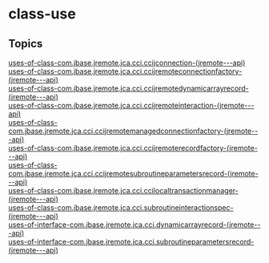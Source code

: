 # class-use

## Topics

[uses-of-class-com.jbase.jremote.jca.cci.ccijconnection-(jremote---api)](./uses-of-class-com.jbase.jremote.jca.cci.ccijconnection-(jremote---api))  
[uses-of-class-com.jbase.jremote.jca.cci.ccijremoteconnectionfactory-(jremote---api)](./uses-of-class-com.jbase.jremote.jca.cci.ccijremoteconnectionfactory-(jremote---api))  
[uses-of-class-com.jbase.jremote.jca.cci.ccijremotedynamicarrayrecord-(jremote---api)](./uses-of-class-com.jbase.jremote.jca.cci.ccijremotedynamicarrayrecord-(jremote---api))  
[uses-of-class-com.jbase.jremote.jca.cci.ccijremoteinteraction-(jremote---api)](./uses-of-class-com.jbase.jremote.jca.cci.ccijremoteinteraction-(jremote---api))  
[uses-of-class-com.jbase.jremote.jca.cci.ccijremotemanagedconnectionfactory-(jremote---api)](./uses-of-class-com.jbase.jremote.jca.cci.ccijremotemanagedconnectionfactory-(jremote---api))  
[uses-of-class-com.jbase.jremote.jca.cci.ccijremoterecordfactory-(jremote---api)](./uses-of-class-com.jbase.jremote.jca.cci.ccijremoterecordfactory-(jremote---api))  
[uses-of-class-com.jbase.jremote.jca.cci.ccijremotesubroutineparametersrecord-(jremote---api)](./uses-of-class-com.jbase.jremote.jca.cci.ccijremotesubroutineparametersrecord-(jremote---api))  
[uses-of-class-com.jbase.jremote.jca.cci.ccilocaltransactionmanager-(jremote---api)](./uses-of-class-com.jbase.jremote.jca.cci.ccilocaltransactionmanager-(jremote---api))  
[uses-of-class-com.jbase.jremote.jca.cci.subroutineinteractionspec-(jremote---api)](./uses-of-class-com.jbase.jremote.jca.cci.subroutineinteractionspec-(jremote---api))  
[uses-of-interface-com.jbase.jremote.jca.cci.dynamicarrayrecord-(jremote---api)](./uses-of-interface-com.jbase.jremote.jca.cci.dynamicarrayrecord-(jremote---api))  
[uses-of-interface-com.jbase.jremote.jca.cci.subroutineparametersrecord-(jremote---api)](./uses-of-interface-com.jbase.jremote.jca.cci.subroutineparametersrecord-(jremote---api))  

